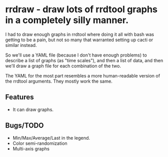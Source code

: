 # rrdraw - draw lots of rrdtool graphs in a completely silly manner.

I had to draw enough graphs in rrdtool where doing it all with bash was
getting to be a pain, but not so many that warranted setting up cacti or
similar instead.

So we'll use a YAML file (because I don't have enough problems) to
describe a list of graphs (as "time scales"), and then a list of data,
and then we'll draw a graph file for each combination of the two.

The YAML for the most part resembles a more human-readable version of the
rrdtool arguments. They mostly work the same.

## Features

- It can draw graphs.

## Bugs/TODO

- Min/Max/Average/Last in the legend.
- Color semi-randomization
- Multi-axis graphs
